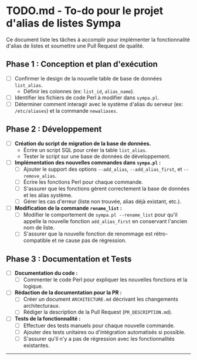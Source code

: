 # TODO.md - To-do pour le projet d'alias de listes Sympa

Ce document liste les tâches à accomplir pour implémenter la fonctionnalité d'alias de listes et soumettre une Pull Request de qualité.

## Phase 1 : Conception et plan d'exécution

- [ ]  Confirmer le design de la nouvelle table de base de données `list_alias`.
    -   Définir les colonnes (ex: `list_id`, `alias_name`).
- [ ]  Identifier les fichiers de code Perl à modifier dans `sympa.pl`.
- [ ]  Déterminer comment interagir avec le système d'alias du serveur (ex: `/etc/aliases`) et la commande `newaliases`.

## Phase 2 : Développement

- [ ]  **Création du script de migration de la base de données.**
    -   Écrire un script SQL pour créer la table `list_alias`.
    -   Tester le script sur une base de données de développement.
- [ ]  **Implémentation des nouvelles commandes dans `sympa.pl` :**
    -   [ ]  Ajouter le support des options `--add_alias`, `--add_alias_first`, et `--remove_alias`.
    -   [ ]  Écrire les fonctions Perl pour chaque commande.
    -   [ ]  S'assurer que les fonctions gèrent correctement la base de données et les alias système.
    -   [ ]  Gérer les cas d'erreur (liste non trouvée, alias déjà existant, etc.).
- [ ]  **Modification de la commande `rename_list` :**
    -   [ ]  Modifier le comportement de `sympa.pl --rename_list` pour qu'il appelle la nouvelle fonction `add_alias_first` en conservant l'ancien nom de liste.
    -   [ ]  S'assurer que la nouvelle fonction de renommage est rétro-compatible et ne cause pas de régression.

## Phase 3 : Documentation et Tests

- [ ]  **Documentation du code :**
    -   [ ]  Commenter le code Perl pour expliquer les nouvelles fonctions et la logique.
- [ ]  **Rédaction de la documentation pour la PR :**
    -   [ ]  Créer un document `ARCHITECTURE.md` décrivant les changements architecturaux.
    -   [ ]  Rédiger la description de la Pull Request (`PR_DESCRIPTION.md`).
- [ ]  **Tests de la fonctionnalité :**
    -   [ ]  Effectuer des tests manuels pour chaque nouvelle commande.
    -   [ ]  Ajouter des tests unitaires ou d'intégration automatisés si possible.
    -   [ ]  S'assurer qu'il n'y a pas de régression avec les fonctionnalités existantes.

---